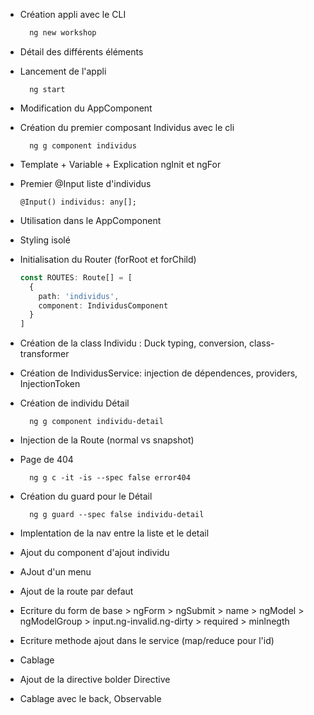 * Création appli avec le CLI

  ``` bash
    ng new workshop
  ```

* Détail des différents éléments

* Lancement de l'appli 

  ```
    ng start
  ```

* Modification du AppComponent

* Création du premier composant Individus avec le cli

  ```
    ng g component individus
  ```

* Template + Variable + Explication ngInit et ngFor

* Premier @Input liste d'individus
  ```
  @Input() individus: any[];
  ```


* Utilisation dans le AppComponent

* Styling isolé 

* Initialisation du Router (forRoot et forChild)
  ``` TypeScript
  const ROUTES: Route[] = [
    {
      path: 'individus',
      component: IndividusComponent
    }
  ]
  ```

* Création de la class Individu : Duck typing, conversion, class-transformer

* Création de IndividusService: injection de dépendences, providers, InjectionToken

* Création de individu Détail

  ```
    ng g component individu-detail
  ```

* Injection de la Route (normal vs snapshot)

* Page de 404

  ```
    ng g c -it -is --spec false error404
  ```

* Création du guard pour le Détail
  ```
    ng g guard --spec false individu-detail
  ```

* Implentation de la nav entre la liste et le detail

* Ajout du component d'ajout individu

* AJout d'un menu

* Ajout de la route par defaut

* Ecriture du form de base > ngForm > ngSubmit > name > ngModel > ngModelGroup > input.ng-invalid.ng-dirty > required > minlnegth

* Ecriture methode ajout dans le service (map/reduce pour l'id)

* Cablage

* Ajout de la directive bolder Directive

* Cablage avec le back, Observable